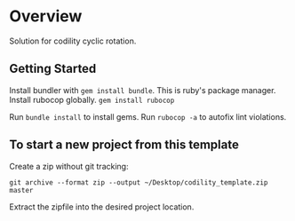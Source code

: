 # Overview

Solution for codility cyclic rotation.

## Getting Started

Install bundler with `gem install bundle`.  This is ruby's package manager.
Install rubocop globally.  `gem install rubocop`

Run `bundle install` to install gems.
Run `rubocop -a` to autofix lint violations.

## To start a new project from this template

Create a zip without git tracking:

`git archive --format zip --output ~/Desktop/codility_template.zip master`

Extract the zipfile into the desired project location.
